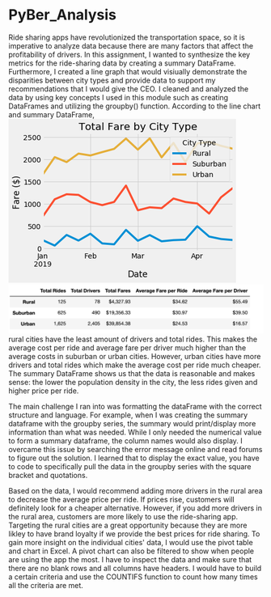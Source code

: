 # PyBer_Analysis
  Ride sharing apps have revolutionized the transportation space, so it is imperative to analyze data because there are many factors that affect the profitability of drivers. In this assignment, I wanted to synthesize the key metrics for the ride-sharing data by creating a summary DataFrame. Furthermore, I created a line graph that would visiually demonstrate the disparities between city types and provide data to support my recommendations that I would give the CEO. I cleaned and analyzed the data by using key concepts I used in this module such as creating DataFrames and utilizing the groupby() function. According to the line chart and summary DataFrame, 
  ![](images/total%20fare%20by%20city%20type.png) ![](images/summary_df.png) rural cities have the least amount of drivers and total rides. This makes the average cost per ride and average fare per driver much higher than the average costs in suburban or urban cities. However, urban cities have more drivers and total rides which make the average cost per ride much cheaper. The summary DataFrame shows us that the data is reasonable and makes sense: the lower the population density in the city, the less rides given and higher price per ride. 
  
  The main challenge I ran into was formatting the dataFrame with the correct structure and language. For example, when I was creating the summary dataframe with the groupby series, the summary would print/display more information than what was needed. While I only needed the numerical value to form a summary dataframe, the column names would also display. I overcame this issue by searching the error message online and read forums to figure out the solution. I learned that to display the exact value, you have to code to specifically pull the data in the groupby series with the square bracket and quotations.

  Based on the data, I would recommend adding more drivers in the rural area to decrease the average price per ride. If prices rise, customers will definitely look for a cheaper alternative. However, if you add more drivers in the rural area, customers are more likely to use the ride-sharing app. Targeting the rural cities are a great opportunity because they are more likley to have brand loyalty if we provide the best prices for ride sharing. To gain more insight on the individual cities' data, I would use the pivot table and chart in Excel. A pivot chart can also be filtered to show when people are using the app the most. I have to inspect the data and make sure that there are no blank rows and all columns have headers. I would have to build a certain criteria and use the COUNTIFS function to count how many times all the criteria are met. 
